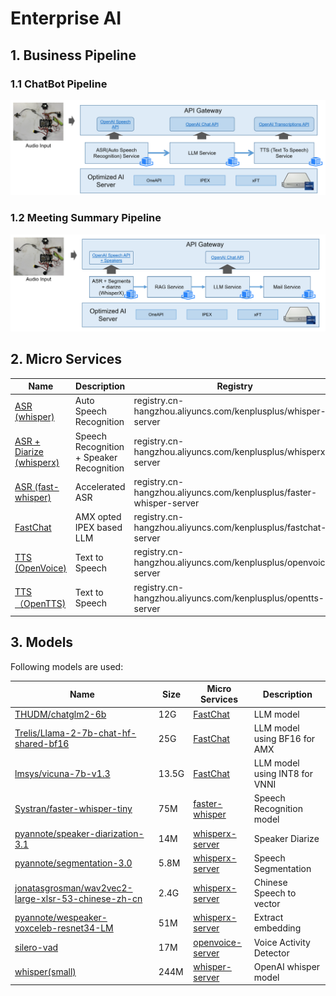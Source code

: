 # Enterprise AI

## 1. Business Pipeline

### 1.1 ChatBot Pipeline

![](/docs/chatbot-pipeline-overview.png)

### 1.2 Meeting Summary Pipeline

![](/docs/meeting-summary-pipeline-overview.png)

## 2. Micro Services

| Name | Description | Registry |
| ---- | ----------- | ----- |
| [ASR (whisper)](/containers/whisper-server/README.md)  | Auto Speech Recognition | registry.cn-hangzhou.aliyuncs.com/kenplusplus/whisper-server |
| [ASR + Diarize (whisperx)](/containers/whisperx-server/README.md) | Speech Recognition + Speaker Recognition | registry.cn-hangzhou.aliyuncs.com/kenplusplus/whisperx-server |
| [ASR (fast-whisper)](/containers/faster-whisper-server/README.md) | Accelerated ASR | registry.cn-hangzhou.aliyuncs.com/kenplusplus/faster-whisper-server |
| [FastChat](/containers/fastchat-server/README.md) | AMX opted IPEX based LLM | registry.cn-hangzhou.aliyuncs.com/kenplusplus/fastchat-server |
| [TTS (OpenVoice)](/containers/openvoice-server/README.md) | Text to Speech | registry.cn-hangzhou.aliyuncs.com/kenplusplus/openvoice-server |
| [TTS （OpenTTS)](/containers/opentts-server/) | Text to Speech | registry.cn-hangzhou.aliyuncs.com/kenplusplus/opentts-server |

## 3. Models

Following models are used:

| Name | Size | Micro Services | Description |
| ---- | ---- | -------------- | ----------- |
| [THUDM/chatglm2-6b](https://github.com/THUDM/ChatGLM2-6B) | 12G | [FastChat](/containers/fastchat-server/README.md) | LLM model |
| [Trelis/Llama-2-7b-chat-hf-shared-bf16](https://huggingface.co/Trelis/Llama-2-7b-chat-hf-sharded-bf16) | 25G | [FastChat](/containers/fastchat-server/README.md) | LLM model using BF16 for AMX |
| [lmsys/vicuna-7b-v1.3](https://huggingface.co/lmsys/vicuna-7b-v1.3) | 13.5G | [FastChat](/containers/fastchat-server/README.md) | LLM model using INT8 for VNNI |
| [Systran/faster-whisper-tiny](https://huggingface.co/Systran/faster-whisper-tiny) | 75M |[faster-whisper](/containers/faster-whisper-server/README.md) | Speech Recognition model |
| [pyannote/speaker-diarization-3.1](https://huggingface.co/pyannote/speaker-diarization-3.1) | 14M | [whisperx-server](/containers/whisperx-server/README.md) | Speaker Diarize |
| [pyannote/segmentation-3.0](https://huggingface.co/pyannote/segmentation-3.0) | 5.8M | [whisperx-server](/containers/whisperx-server/README.md) | Speech Segmentation |
| [jonatasgrosman/wav2vec2-large-xlsr-53-chinese-zh-cn](https://huggingface.co/jonatasgrosman/wav2vec2-large-xlsr-53-chinese-zh-cn) | 2.4G | [whisperx-server](/containers/whisperx-server/README.md) | Chinese Speech to vector |
| [pyannote/wespeaker-voxceleb-resnet34-LM](https://huggingface.co/pyannote/wespeaker-voxceleb-resnet34-LM) | 51M | [whisperx-server](/containers/whisperx-server/README.md) | Extract embedding  |
| [silero-vad](https://github.com/snakers4/silero-vad) | 17M | [openvoice-server](/containers/openvoice-server/README.md) |  Voice Activity Detector  |
| [whisper(small)](https://openaipublic.azureedge.net/main/whisper/models/9ecf779972d90ba49c06d968637d720dd632c55bbf19d441fb42bf17a411e794/small.pt)| 244M | [whisper-server](/containers/whisper-server/README.md) | OpenAI whisper model |